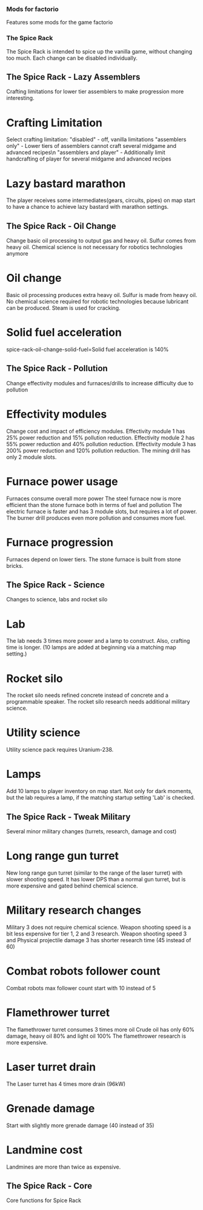 ### Mods for factorio
Features some mods for the game factorio

### The Spice Rack
The Spice Rack is intended to spice up the vanilla game, without changing too much. Each change can be disabled individually.

## The Spice Rack - Lazy Assemblers
Crafting limitations for lower tier assemblers to make progression more interesting.

# Crafting Limitation
Select crafting limitation: 
"disabled" - off, vanilla limitations
"assemblers only" - Lower tiers of assemblers cannot craft several midgame and advanced recipes\n
"assemblers and player" - Additionally limit handcrafting of player for several midgame and advanced recipes

# Lazy bastard marathon
The player receives some intermediates(gears, circuits, pipes) on map start to have a chance to achieve lazy bastard with marathon settings.

## The Spice Rack - Oil Change
Change basic oil processing to output gas and heavy oil. Sulfur comes from heavy oil. Chemical science is not necessary for robotics technologies anymore

# Oil change
Basic oil processing produces extra heavy oil.
Sulfur is made from heavy oil.
No chemical science required for robotic technologies because lubricant can be produced.
Steam is used for cracking.

# Solid fuel acceleration
spice-rack-oil-change-solid-fuel=Solid fuel acceleration is 140%

## The Spice Rack - Pollution
Change effectivity modules and furnaces/drills to increase difficulty due to pollution

# Effectivity modules
Change cost and impact of efficiency modules. 
Effectivity module 1 has 25% power reduction and 15% pollution reduction.
Effectivity module 2 has 55% power reduction and 40% pollution reduction.
Effectivity module 3 has 200% power reduction and 120% pollution reduction.
The mining drill has only 2 module slots.

# Furnace power usage
Furnaces consume overall more power
The steel furnace now is more efficient than the stone furnace both in terms of fuel and pollution
The electric furnace is faster and has 3 module slots, but requires a lot of power.
The burner drill produces even more pollution and consumes more fuel.

# Furnace progression
Furnaces depend on lower tiers. The stone furnace is built from stone bricks.

## The Spice Rack - Science
Changes to science, labs and rocket silo

# Lab
The lab needs 3 times more power and a lamp to construct. Also, crafting time is longer.
(10 lamps are added at beginning via a matching map setting.)

# Rocket silo
The rocket silo needs refined concrete instead of concrete and a programmable speaker. The rocket silo research needs additional military science.

# Utility science
Utility science pack requires Uranium-238.

# Lamps
Add 10 lamps to player inventory on map start. Not only for dark moments, but the lab requires a lamp, if the matching startup setting 'Lab' is checked.

## The Spice Rack - Tweak Military
Several minor military changes (turrets, research, damage and cost)

# Long range gun turret
New long range gun turret (similar to the range of the laser turret) with slower shooting speed.
It has lower DPS than a normal gun turret, but is more expensive and gated behind chemical science.

# Military research changes
Military 3 does not require chemical science.
Weapon shooting speed is a bit less expensive for tier 1, 2 and 3 research.
Weapon shooting speed 3 and Physical projectile damage 3 has shorter research time (45 instead of 60)

# Combat robots follower count
Combat robots max follower count start with 10 instead of 5

# Flamethrower turret
The flamethrower turret consumes 3 times more oil
Crude oil has only 60% damage, heavy oil 80% and light oil 100%
The flamethrower research is more expensive.

# Laser turret drain
The Laser turret has 4 times more drain (96kW)

# Grenade damage
Start with slightly more grenade damage (40 instead of 35)

# Landmine cost
Landmines are more than twice as expensive.

## The Spice Rack - Core
Core functions for Spice Rack
